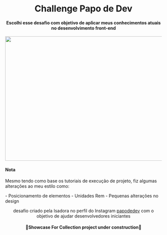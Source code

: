 <h1 align="center">Challenge Papo de Dev</h1>
<h4 align="center">Escolhi esse desafio com objetivo de aplicar meus conhecimentos atuais no desenvolvimento front-end</h4>

<div align="center" >
	<img src="https://user-images.githubusercontent.com/84761488/129463403-0370f8a5-0b73-4b6e-be57-edb5b4651ed2.png" width="700px"  height="400px">
</div>

<h4>Nota</h4>
<p>Mesmo tendo como base os tutoriais de execução de projeto, fiz algumas alterações ao meu estilo como: </p>
- Posicionamento de elementos
- Unidades Rem
- Pequenas alterações no design



<p align="center"> desafio criado pela Isadora no perfil do Instagram <a href="https://www.instagram.com/papodedev/">papodedev</a> com o objetivo de ajudar desenvolvedores iniciantes</p>

<h4 align="center">
	🚧Showcase For Collection project under construction🚧
</h4>
